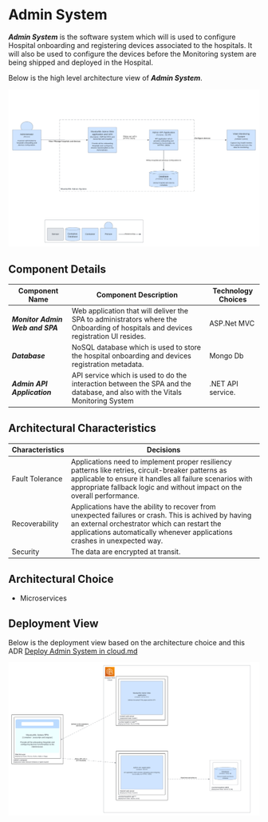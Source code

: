 # Admin System

***Admin System*** is the software system which will is used to configure Hospital onboarding and registering devices associated to the hospitals. It will also
be used to configure the devices before the Monitoring system are being shipped and deployed in the Hospital.

Below is the high level architecture view of ***Admin System***.

![](https://github.com/infy-archs-katas/monitorme/blob/main/diagrams/MAS-C4ContainerView.png)

## Component Details

| Component Name  | Component Description | Technology Choices |
| ------------- | ------------- | ------------- |
| ***Monitor Admin Web and SPA***  | Web application that will deliver the SPA to administrators where the Onboarding of hospitals and devices registration UI resides. | ASP.Net MVC | 
| ***Database***  | NoSQL database which is used to store the hospital onboarding and devices registration metadata. | Mongo Db  |
| ***Admin API Application***  | API service which is used to do the interaction between the SPA and the database, and also with the Vitals Monitoring System  | .NET API service.  |


## Architectural Characteristics

| Characteristics  | Decisions |
| ------------- | ------------- |
| Fault Tolerance  | Applications need to implement proper resiliency patterns like retries, circuit-breaker patterns as applicable to ensure it handles all failure scenarios with appropriate fallback logic and without impact on the overall performance.  |
| Recoverability  | Applications have the ability to recover from unexpected failures or crash. This is achived by having an external orchestrator which can restart the applications automatically whenever applications crashes in unexpected way. |
| Security  |  The data are encrypted at transit.  |


## Architectural Choice

- Microservices

## Deployment View
Below is the deployment view based on the architecture choice and this ADR [Deploy Admin System in cloud.md](https://github.com/infy-archs-katas/monitorme/blob/main/ADRs/Deploy%20Admin%20System%20in%20cloud.md)

![](https://github.com/infy-archs-katas/monitorme/blob/main/diagrams/MAS-DeploymentView.png)



